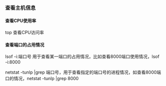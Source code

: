 ### 查看主机信息

#### 查看CPU使用率
top 查看CPU访问率


#### 查看端口的占用情况
lsof -i:端口号 用于查看某一端口的占用情况，比如查看8000端口使用情况，lsof -i:8000

netstat -tunlp |grep 端口号，用于查看指定的端口号的进程情况，如查看8000端口的情况，netstat -tunlp |grep 8000
